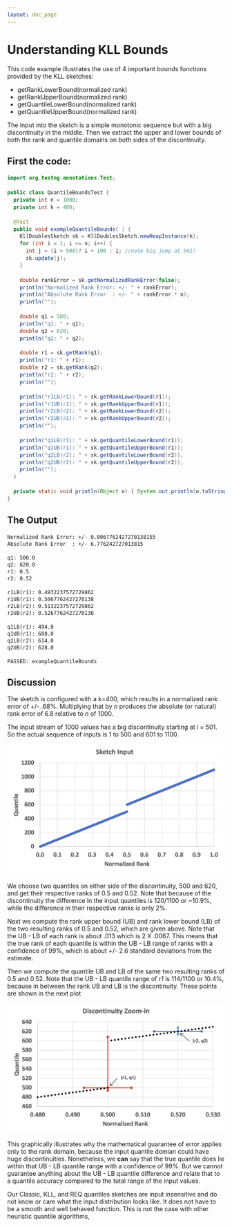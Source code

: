 ```yaml
---
layout: doc_page
---
```

<!--
    Licensed to the Apache Software Foundation (ASF) under one
    or more contributor license agreements.  See the NOTICE file
    distributed with this work for additional information
    regarding copyright ownership.  The ASF licenses this file
    to you under the Apache License, Version 2.0 (the
    "License"); you may not use this file except in compliance
    with the License.  You may obtain a copy of the License at

      http://www.apache.org/licenses/LICENSE-2.0

    Unless required by applicable law or agreed to in writing,
    software distributed under the License is distributed on an
    "AS IS" BASIS, WITHOUT WARRANTIES OR CONDITIONS OF ANY
    KIND, either express or implied.  See the License for the
    specific language governing permissions and limitations
    under the License.
-->
# Understanding KLL Bounds

This code example illustrates the use of 4 important bounds functions provided by the KLL sketches:

* getRankLowerBound(normalized rank)
* getRankUpperBound(normalized rank)
* getQuantileLowerBound(normalized rank)
* getQuantileUpperBound(normalized rank)

The input into the sketch is a simple monotonic sequence but with a big discontinuity in the middle. Then we extract the upper and lower bounds of both the rank and quantile domains on both sides of the discontinuity. 

## First the code:

```java
import org.testng.annotations.Test;

public class QuantileBoundsTest {
  private int n = 1000;
  private int k = 400;
  
  @Test
  public void exampleQuantileBounds( ) {
    KllDoublesSketch sk = KllDoublesSketch.newHeapInstance(k);
    for (int i = 1; i <= n; i++) {
      int j = (i > 500)? i + 100 : i; //note big jump at 501!
      sk.update(j);
    }
    
    double rankError = sk.getNormalizedRankError(false);
    println("Normalized Rank Error: +/- " + rankError);
    println("Absolute Rank Error  : +/- " + rankError * n);
    println("");
    
    double q1 = 500;
    println("q1: " + q1);
    double q2 = 620;
    println("q2: " + q2);
    
    double r1 = sk.getRank(q1);
    println("r1: " + r1);
    double r2 = sk.getRank(q2);
    println("r2: " + r2);
    println("");
    
    println("r1LB(r1): " + sk.getRankLowerBound(r1));
    println("r1UB(r1): " + sk.getRankUpperBound(r1));
    println("r2LB(r2): " + sk.getRankLowerBound(r2));
    println("r2UB(r2): " + sk.getRankUpperBound(r2));
    println("");
    
    println("q1LB(r1): " + sk.getQuantileLowerBound(r1));
    println("q1UB(r1): " + sk.getQuantileUpperBound(r1));
    println("q2LB(r2): " + sk.getQuantileLowerBound(r2));
    println("q2UB(r2): " + sk.getQuantileUpperBound(r2));
    println("");
  }
  
  private static void println(Object o) { System.out.println(o.toString()); }
}
```

## The Output

```
Normalized Rank Error: +/- 0.0067762427270138155
Absolute Rank Error  : +/- 6.776242727013815

q1: 500.0
q2: 620.0
r1: 0.5
r2: 0.52

r1LB(r1): 0.4932237572729862
r1UB(r1): 0.5067762427270138
r2LB(r2): 0.5132237572729862
r2UB(r2): 0.5267762427270138

q1LB(r1): 494.0
q1UB(r1): 608.0
q2LB(r2): 614.0
q2UB(r2): 628.0

PASSED: exampleQuantileBounds
```

## Discussion
The sketch is configured with a k=400, which results in a normalized rank error of +/- .68%.  Multiplying that by *n* produces the absolute (or natural) rank error of 6.8 relative to *n* of 1000.

The input stream of 1000 values has a big discontinuity starting at *i* = 501. So the actual sequence of inputs is 1 to 500 and 601 to 1100.

<img class="doc-img-half" src="../img/kll/QuantileBounds1.png" alt="QuantileBounds1.png" />

We choose two quantiles on either side of the discontinuity, 500 and 620, and get their respective ranks of 0.5 and 0.52. Note that because of the discontinuity the difference in the input quantiles is 120/1100 or ~10.9%, while the difference in their respective ranks is only 2%.

Next we compute the rank upper bound (UB) and rank lower bound (LB) of the two resulting ranks of 0.5 and 0.52, which are given above. Note that the UB - LB of each rank is about .013 which is 2 X .0067.  This means that the true rank of each quantile is within the UB - LB range of ranks with a confidence of 99%, which is about +/- 2.6 standard deviations from the estimate.

Then we compute the quantile UB and LB of the same two resulting ranks of 0.5 and 0.52. Note that the UB - LB quantile range of *r1* is 114/1100 or 10.4%, because in between the rank UB and LB is the discontinuity.  These points are shown in the next plot

[//]: # ( {{site.docs_img_dir}} )

<img class="doc-img-half" src="../img/kll/QuantileBounds2.png" alt="QuantileBounds2.png" />

This graphically illustrates why the mathematical guarantee of error applies only to the rank domain, because the input quantile domian could have huge discontinuities. Nonetheless, we **can** say that the true quantile does lie within that UB - LB quantile range with a confidence of 99%. But we cannot guarantee anything about the UB - LB quantile difference and relate that to a quantile accuracy compared to the total range of the input values. 

Our Classic, KLL, and REQ quantiles sketches are input insensitive and do not know or care what the input distribution looks like. It does not have to be a smooth and well behaved function. This is not the case with other heuristic quantile algorithms,





